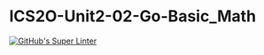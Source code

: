 # ICS2O-Unit2-02-Go-Basic_Math
[![GitHub's Super Linter](https://github.com/Ryan-Shaw-2/ICS2O-Unit2-02-Go-Basic_Math/workflows/GitHub's%20Super%20Linter/badge.svg)](https://github.com/Ryan-Shaw-2/ICS2O-Unit2-02-Go-Basic_Math/actions)